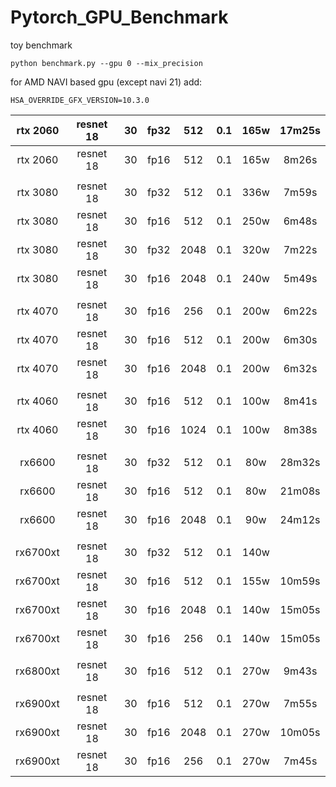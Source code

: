 # Pytorch_GPU_Benchmark
toy benchmark
```
python benchmark.py --gpu 0 --mix_precision
```
for AMD NAVI based gpu (except navi 21) add:

```
HSA_OVERRIDE_GFX_VERSION=10.3.0

```
| rtx 2060 | resnet 18  | 30 | fp32 |  512 | 0.1 | 165w | 17m25s |
|:--------:|:----------:|:--:|:----:|:----:|:---:|:----:|:------:|
| rtx 2060 | resnet 18  | 30 | fp16 |  512 | 0.1 | 165w |  8m26s |
|          |            |    |      |      |     |      |        |
| rtx 3080 | resnet 18  | 30 | fp32 |  512 | 0.1 | 336w |  7m59s |
| rtx 3080 | resnet 18  | 30 | fp16 |  512 | 0.1 | 250w |  6m48s |
| rtx 3080 | resnet 18  | 30 | fp32 | 2048 | 0.1 | 320w |  7m22s |
| rtx 3080 | resnet 18  | 30 | fp16 | 2048 | 0.1 | 240w |  5m49s |
|          |            |    |      |      |     |      |        |
| rtx 4070 | resnet 18  | 30 | fp16 | 256 | 0.1 | 200w |  6m22s |
| rtx 4070 | resnet 18  | 30 | fp16 | 512 | 0.1 | 200w |  6m30s |
| rtx 4070 | resnet 18  | 30 | fp16 | 2048 | 0.1 | 200w |  6m32s |
|          |            |    |      |      |     |      |        |
| rtx 4060 | resnet 18  | 30 | fp16 | 512 | 0.1 | 100w |  8m41s |
| rtx 4060 | resnet 18  | 30 | fp16 | 1024 | 0.1 | 100w |  8m38s |
|          |            |    |      |      |     |      |        |
|  rx6600  | resnet 18  | 30 | fp32 |  512 | 0.1 |  80w | 28m32s |
|  rx6600  | resnet 18  | 30 | fp16 |  512 | 0.1 |  80w | 21m08s |
|  rx6600  | resnet 18  | 30 | fp16 | 2048 | 0.1 |  90w | 24m12s |
|          |            |    |      |      |     |      |        |
| rx6700xt | resnet 18  | 30 | fp32 |  512 | 0.1 | 140w |        |
| rx6700xt | resnet 18  | 30 | fp16 |  512 | 0.1 | 155w | 10m59s |
| rx6700xt | resnet 18  | 30 | fp16 | 2048 | 0.1 | 140w | 15m05s |
| rx6700xt | resnet 18  | 30 | fp16 |  256 | 0.1 | 140w | 15m05s |
|          |            |    |      |      |     |      |        |
| rx6800xt | resnet 18  | 30 | fp16 |  512 | 0.1 | 270w |  9m43s  |
|          |            |    |      |      |     |      |        |
| rx6900xt | resnet 18  | 30 | fp16 |  512 | 0.1 | 270w |  7m55s  |
| rx6900xt | resnet 18  | 30 | fp16 | 2048 | 0.1 | 270w |  10m05s |
| rx6900xt | resnet 18  | 30 | fp16 |  256 | 0.1 | 270w |  7m45s  |


